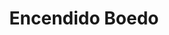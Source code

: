 ---
title: "Encendido Boedo"
url: /ciudad-autonoma-de-buenos-aires/encendido-boedo/
shop: general
---